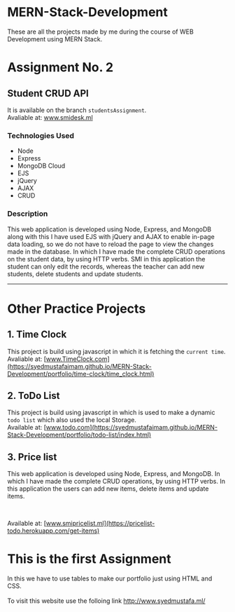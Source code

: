 # MERN-Stack-Development
These are all the projects made by me during the course of WEB Development using MERN Stack. 

# Assignment No. 2
## Student CRUD API

It is available on the branch `studentsAssignment`. 
<br>
Avaliable at: <a href="https://smidesk.herokuapp.com/" target="_blank">www.smidesk.ml</a>

### Technologies Used
<ul>
<li>Node</li>
<li>Express</li>
<li>MongoDB Cloud</li>
<li>EJS</li>
<li>jQuery</li>
<li>AJAX</li>
<li>CRUD</li>
</ul>


### Description
<p>This web application is developed using Node, Express, and MongoDB along with this I have used EJS with jQuery and AJAX to enable in-page data loading, so we do not have to reload the page to view the changes made in the database. In which I have made the complete CRUD operations on the student data, by using HTTP verbs. SMI in this application the student can only edit the records, whereas the teacher can add new students, delete students and update students.</p>

<hr>
   
# Other Practice Projects
## 1.  Time Clock
  This project is build using javascript in which it is fetching the `current time`.
  <br>
    Avaliable at: [www.TimeClock.com](https://syedmustafaimam.github.io/MERN-Stack-Development/portfolio/time-clock/time_clock.html)
  

## 2.  ToDo List
   This project is build using javascript in which is used to make a dynamic `todo list` which also used the local Storage.
   <br>
   Available at: [www.todo.com](https://syedmustafaimam.github.io/MERN-Stack-Development/portfolio/todo-list/index.html)

## 3. Price list
<p>This web application is developed using Node, Express, and MongoDB. In which I have made the complete CRUD operations, by using HTTP verbs. In this application the users can add new items, delete items and update items.</p>
<br>
 
 Available at: [www.smipricelist.ml](https://pricelist-todo.herokuapp.com/get-items)


# This is the first Assignment 
In this we have to use tables to make our portfolio just using HTML and CSS.  
<br>
To visit this website use the folloing link http://www.syedmustafa.ml/
